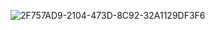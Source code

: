 ![2F757AD9-2104-473D-8C92-32A1129DF3F6](https://github.com/user-attachments/assets/1d06a6ab-02d2-472f-b152-c57f3c6690b1)
